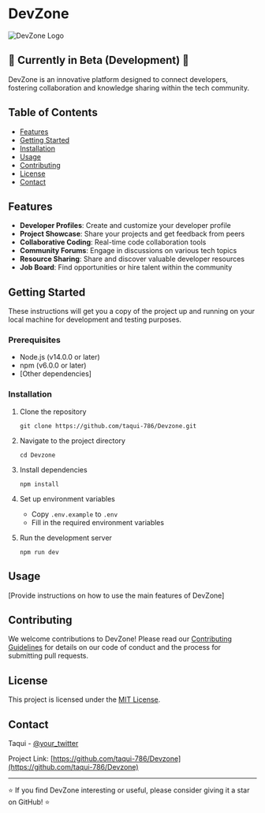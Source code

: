 # DevZone

![DevZone Logo]((https://dev-to-uploads.s3.amazonaws.com/uploads/articles/3zpucufhdsybezokhjhl.jpeg))

## 🚧 Currently in Beta (Development) 🚧

DevZone is an innovative platform designed to connect developers, fostering collaboration and knowledge sharing within the tech community.

## Table of Contents

- [Features](#features)
- [Getting Started](#getting-started)
- [Installation](#installation)
- [Usage](#usage)
- [Contributing](#contributing)
- [License](#license)
- [Contact](#contact)

## Features

- **Developer Profiles**: Create and customize your developer profile
- **Project Showcase**: Share your projects and get feedback from peers
- **Collaborative Coding**: Real-time code collaboration tools
- **Community Forums**: Engage in discussions on various tech topics
- **Resource Sharing**: Share and discover valuable developer resources
- **Job Board**: Find opportunities or hire talent within the community

## Getting Started

These instructions will get you a copy of the project up and running on your local machine for development and testing purposes.

### Prerequisites

- Node.js (v14.0.0 or later)
- npm (v6.0.0 or later)
- [Other dependencies]

### Installation

1. Clone the repository
   ```
   git clone https://github.com/taqui-786/Devzone.git
   ```

2. Navigate to the project directory
   ```
   cd Devzone
   ```

3. Install dependencies
   ```
   npm install
   ```

4. Set up environment variables
   - Copy `.env.example` to `.env`
   - Fill in the required environment variables

5. Run the development server
   ```
   npm run dev
   ```

## Usage

[Provide instructions on how to use the main features of DevZone]

## Contributing

We welcome contributions to DevZone! Please read our [Contributing Guidelines](CONTRIBUTING.md) for details on our code of conduct and the process for submitting pull requests.

## License

This project is licensed under the [MIT License](LICENSE.md).

## Contact

Taqui - [@your_twitter](https://twitter.com/your_twitter)

Project Link: [https://github.com/taqui-786/Devzone](https://github.com/taqui-786/Devzone)

---

⭐️ If you find DevZone interesting or useful, please consider giving it a star on GitHub! ⭐️


